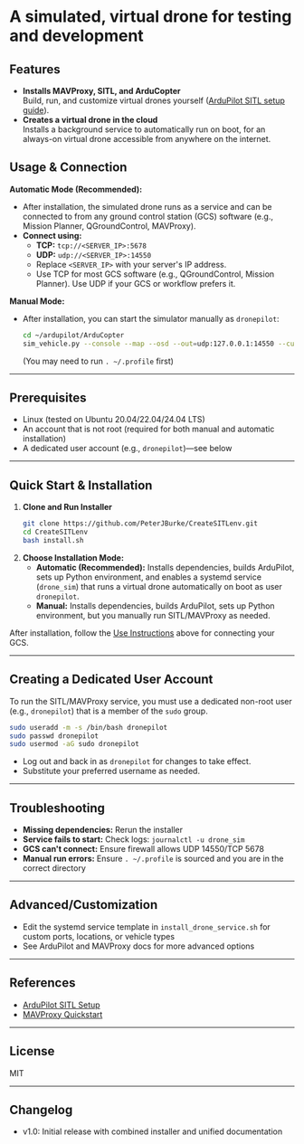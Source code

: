 # A simulated, virtual drone for testing and development

## Features

- **Installs MAVProxy, SITL, and ArduCopter**  
  Build, run, and customize virtual drones yourself ([ArduPilot SITL setup guide](https://ardupilot.org/dev/docs/setting-up-sitl-on-linux.html)).
- **Creates a virtual drone in the cloud**  
  Installs a background service to automatically run on boot, for an always-on virtual drone accessible from anywhere on the internet.

## Usage & Connection

**Automatic Mode (Recommended):**
- After installation, the simulated drone runs as a service and can be connected to from any ground control station (GCS) software (e.g., Mission Planner, QGroundControl, MAVProxy).
- **Connect using:**
  - **TCP:** `tcp://<SERVER_IP>:5678`
  - **UDP:** `udp://<SERVER_IP>:14550`
  - Replace `<SERVER_IP>` with your server's IP address.
  - Use TCP for most GCS software (e.g., QGroundControl, Mission Planner). Use UDP if your GCS or workflow prefers it.

**Manual Mode:**
- After installation, you can start the simulator manually as `dronepilot`:
  ```bash
  cd ~/ardupilot/ArduCopter
  sim_vehicle.py --console --map --osd --out=udp:127.0.0.1:14550 --custom-location=33.64586111,-117.84275,25,0
  ```
  (You may need to run `. ~/.profile` first)

---

## Prerequisites
- Linux (tested on Ubuntu 20.04/22.04/24.04 LTS)
- An account that is not root (required for both manual and automatic installation)
- A dedicated user account (e.g., `dronepilot`)—see below

---

## Quick Start & Installation

1. **Clone and Run Installer**
    ```bash
    git clone https://github.com/PeterJBurke/CreateSITLenv.git
    cd CreateSITLenv
    bash install.sh
    ```
2. **Choose Installation Mode:**
    - **Automatic (Recommended):** Installs dependencies, builds ArduPilot, sets up Python environment, and enables a systemd service (`drone_sim`) that runs a virtual drone automatically on boot as user `dronepilot`.
    - **Manual:** Installs dependencies, builds ArduPilot, sets up Python environment, but you manually run SITL/MAVProxy as needed.

After installation, follow the [Use Instructions](#use-instructions) above for connecting your GCS.

---

## Creating a Dedicated User Account

To run the SITL/MAVProxy service, you must use a dedicated non-root user (e.g., `dronepilot`) that is a member of the `sudo` group.

```bash
sudo useradd -m -s /bin/bash dronepilot
sudo passwd dronepilot
sudo usermod -aG sudo dronepilot
```
- Log out and back in as `dronepilot` for changes to take effect.
- Substitute your preferred username as needed.

---

## Troubleshooting
- **Missing dependencies:** Rerun the installer
- **Service fails to start:** Check logs: `journalctl -u drone_sim`
- **GCS can't connect:** Ensure firewall allows UDP 14550/TCP 5678
- **Manual run errors:** Ensure `. ~/.profile` is sourced and you are in the correct directory

---

## Advanced/Customization
- Edit the systemd service template in `install_drone_service.sh` for custom ports, locations, or vehicle types
- See ArduPilot and MAVProxy docs for more advanced options

---

## References
- [ArduPilot SITL Setup](https://ardupilot.org/dev/docs/setting-up-sitl-on-linux.html)
- [MAVProxy Quickstart](https://ardupilot.org/mavproxy/docs/getting_started/quickstart.html)

---

## License
MIT

---

## Changelog
- v1.0: Initial release with combined installer and unified documentation
